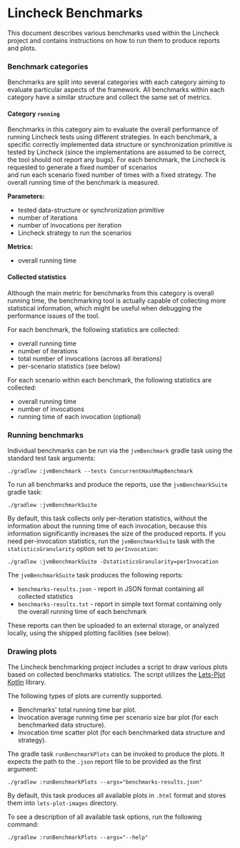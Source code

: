 # Lincheck Benchmarks

This document describes various benchmarks used within the Lincheck project
and contains instructions on how to run them to produce reports and plots.

### Benchmark categories

Benchmarks are split into several categories with 
each category aiming to evaluate particular aspects of the framework.
All benchmarks within each category have a similar structure 
and collect the same set of metrics.

#### Category `running`

Benchmarks in this category aim to evaluate the overall performance of 
running Lincheck tests using different strategies.
In each benchmark, a specific correctly implemented 
data structure or synchronization primitive is tested by Lincheck
(since the implementations are assumed to be correct, the tool should not report any bugs).
For each benchmark, the Lincheck is requested to generate a fixed number of scenarios  
and run each scenario fixed number of times with a fixed strategy. 
The overall running time of the benchmark is measured.

**Parameters:**
- tested data-structure or synchronization primitive
- number of iterations
- number of invocations per iteration
- Lincheck strategy to run the scenarios 

**Metrics:**
- overall running time

#### Collected statistics

Although the main metric for benchmarks from this category is overall running time,
the benchmarking tool is actually capable of collecting more statistical information,
which might be useful when debugging the performance issues of the tool.

For each benchmark, the following statistics are collected:
- overall running time
- number of iterations
- total number of invocations (across all iterations)
- per-scenario statistics (see below)

For each scenario within each benchmark, the following statistics are collected:
- overall running time
- number of invocations
- running time of each invocation (optional)

### Running benchmarks

Individual benchmarks can be run via the `jvmBenchmark` gradle task
using the standard test task arguments:

```
./gradlew :jvmBenchmark --tests ConcurrentHashMapBenchmark
```

To run all benchmarks and produce the reports, use the `jvmBenchmarkSuite` gradle task:

```
./gradlew :jvmBenchmarkSuite
```

By default, this task collects only per-iteration statistics, 
without the information about the running time of each invocation,
because this information significantly increases the size of the produced reports.
If you need per-invocation statistics, run the `jvmBenchmarkSuite` task 
with the `statisticsGranularity` option set to `perInvocation`:

```
./gradlew :jvmBenchmarkSuite -DstatisticsGranularity=perInvocation
```

The `jvmBenchmarkSuite` task produces the following reports:
- `benchmarks-results.json` - report in JSON format containing all collected statistics
- `benchmarks-results.txt` - report in simple text format containing only the overall running time of each benchmark

These reports can then be uploaded to an external storage, 
or analyzed locally, using the shipped plotting facilities (see below).

### Drawing plots

The Lincheck benchmarking project includes a script 
to draw various plots based on collected benchmarks statistics.
The script utilizes the [Lets-Plot Kotlin](https://github.com/JetBrains/lets-plot-kotlin) library.

The following types of plots are currently supported.
- Benchmarks' total running time bar plot.
- Invocation average running time per scenario size bar plot (for each benchmarked data structure).
- Invocation time scatter plot (for each benchmarked data structure and strategy).

The gradle task `runBenchmarkPlots` can be invoked to produce the plots. 
It expects the path to the `.json` report file to be provided as the first argument:

```
./gradlew :runBenchmarkPlots --args="benchmarks-results.json" 
```

By default, this task produces all available plots in `.html` format and stores them into `lets-plot-images` directory.

To see a description of all available task options, run the following command:

```
./gradlew :runBenchmarkPlots --args="--help"
```